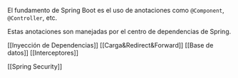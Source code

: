 
El fundamento de Spring Boot es el uso de anotaciones como `@Component`, `@Controller`, etc.

Estas anotaciones son manejadas por el centro de dependencias de Spring.

[[Inyección de Dependencias]]
[[Carga&Redirect&Forward]]
[[Base de datos]]
[[Interceptores]]


[[Spring Security]]